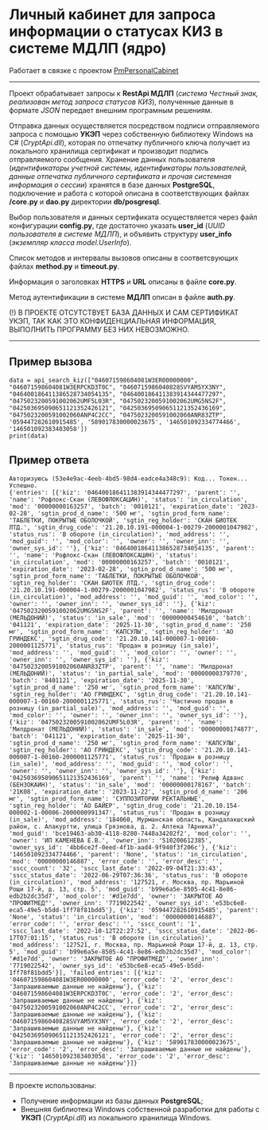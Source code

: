 # Личный кабинет для запроса информации о статусах КИЗ в системе МДЛП (ядро)

Работает в связке с проектом [PmPersonalCabinet](https://github.com/SorokaUP/PmPersonalCabinet)

---

Проект обрабатывает запросы к **RestApi МДЛП** (*система Честный знак, реализован метод запроса статусов КИЗ*), полученные данные в формате *JSON* передает внешним програмным решениям. 

Отправка данных осуществляется посредством подписи отправляемого запроса с помощью **УКЭП** через собственную библиотеку Windows на C# (*CryptApi.dll*), 
которая по отпечатку публичного ключа получает из локального хранилища сертификат и производит подпись отправляемого сообщения.
Хранение данных пользователя (*идентификаторы учетной системы, идентификаторы пользователей, данные отпечатка публичного сертификата и прочая системная информация о сессии*) хранятся в базе данных **PostgreSQL**, подключение и работа с которой описана в соответствующих файлах **/core.py** и **dao.py** директории **db/posgresql**.

Выбор пользователя и данных сертификата осуществляется через файл конфигурации **config.py**, где достаточно указать **user_id** (*UUID пользователя в системе МДЛП*), и объявить структуру **user_info** (*экземпляр класса model.UserInfo*).

Список методов и интервалы вызовов описаны в соответсвующих файлах **method.py** и **timeout.py**.

Информация о заголовках **HTTPS** и **URL** описаны в файле **core.py**. 

Метод аутентификации в системе **МДЛП** описан в файле **auth.py**.

(!) В ПРОЕКТЕ ОТСУТСТВУЕТ БАЗА ДАННЫХ И САМ СЕРТИФИКАТ УКЭП, ТАК КАК ЭТО КОНФИДЕНЦИАЛЬНАЯ ИНФОРМАЦИЯ, ВЫПОЛНИТЬ ПРОГРАММУ БЕЗ НИХ НЕВОЗМОЖНО. 

---

## Пример вызова

    data = api_search_kiz(["046071598604081W3ER00000000", "046071598604081W3ERPCKD3T0C", "0460715986040828SVYAM5YX3NY", "046400186411386528734054135", "046400186411383914344477297", "0475023200591002062UMF5L03R", "0475023200591002062UMG5NS2F", "042503695090651121352426121", "042503695090651121352436169", "0475023200591002060ANP4C2CC", "0475023200591002060ANR83ZTP", '059447282610915485', '589017830000023675', '146501092334774466', '146501092383403058'])
    print(data)
    
    
## Пример ответа

    Авторизуюсь (53e4e9ac-4eeb-4bd5-98d4-eadce4a348c9): Код... Токен... Успешно.
    {'entries': [{'kiz': '046400186411383914344477297', 'parent': '', 'name': 'Рофлокс-Скан (ЛЕВОФЛОКСАЦИН)', 'status': 'in_circulation', 'mod': '00000000163257', 'batch': '0010121', 'expiration_date': '2023-02-28', 'sgtin_prod_d_name': '500 мг', 'sgtin_prod_form_name': 'ТАБЛЕТКИ, ПОКРЫТЫЕ ОБОЛОЧКОЙ', 'sgtin_reg_holder': 'СКАН БИОТЕК ЛТД.', 'sgtin_drug_code': '21.20.10.191-000004-1-00279-2000001047982', 'status_rus': 'В обороте (in_circulation)', 'mod_address': '', 'mod_guid': '', 'mod_color': '', 'owner': '', 'owner_inn': '', 'owner_sys_id': ''}, {'kiz': '046400186411386528734054135', 'parent': '', 'name': 'Рофлокс-Скан (ЛЕВОФЛОКСАЦИН)', 'status': 'in_circulation', 'mod': '00000000163257', 'batch': '0010121', 'expiration_date': '2023-02-28', 'sgtin_prod_d_name': '500 мг', 'sgtin_prod_form_name': 'ТАБЛЕТКИ, ПОКРЫТЫЕ ОБОЛОЧКОЙ', 'sgtin_reg_holder': 'СКАН БИОТЕК ЛТД.', 'sgtin_drug_code': '21.20.10.191-000004-1-00279-2000001047982', 'status_rus': 'В обороте (in_circulation)', 'mod_address': '', 'mod_guid': '', 'mod_color': '', 'owner': '', 'owner_inn': '', 'owner_sys_id': ''}, {'kiz': '0475023200591002062UMG5NS2F', 'parent': '', 'name': 'Милдронат (МЕЛЬДОНИЙ)', 'status': 'in_sale', 'mod': '00000000454610', 'batch': '041121', 'expiration_date': '2025-11-30', 'sgtin_prod_d_name': '250 мг', 'sgtin_prod_form_name': 'КАПСУЛЫ', 'sgtin_reg_holder': 'AO ГРИНДЕКС', 'sgtin_drug_code': '21.20.10.141-000007-1-00160-2000001125771', 'status_rus': 'Продан в розницу (in_sale)', 'mod_address': '', 'mod_guid': '', 'mod_color': '', 'owner': '', 'owner_inn': '', 'owner_sys_id': ''}, {'kiz': '0475023200591002060ANR83ZTP', 'parent': '', 'name': 'Милдронат (МЕЛЬДОНИЙ)', 'status': 'in_partial_sale', 'mod': '00000000379770', 'batch': '8401121', 'expiration_date': '2025-11-30', 'sgtin_prod_d_name': '250 мг', 'sgtin_prod_form_name': 'КАПСУЛЫ', 'sgtin_reg_holder': 'AO ГРИНДЕКС', 'sgtin_drug_code': '21.20.10.141-000007-1-00160-2000001125771', 'status_rus': 'Частично продан в розницу (in_partial_sale)', 'mod_address': '', 'mod_guid': '', 'mod_color': '', 'owner': '', 'owner_inn': '', 'owner_sys_id': ''}, {'kiz': '0475023200591002062UMF5L03R', 'parent': '', 'name': 'Милдронат (МЕЛЬДОНИЙ)', 'status': 'in_sale', 'mod': '00000000174877', 'batch': '041121', 'expiration_date': '2025-11-30', 'sgtin_prod_d_name': '250 мг', 'sgtin_prod_form_name': 'КАПСУЛЫ', 'sgtin_reg_holder': 'AO ГРИНДЕКС', 'sgtin_drug_code': '21.20.10.141-000007-1-00160-2000001125771', 'status_rus': 'Продан в розницу (in_sale)', 'mod_address': '', 'mod_guid': '', 'mod_color': '', 'owner': '', 'owner_inn': '', 'owner_sys_id': ''}, {'kiz': '042503695090651121352436169', 'parent': '', 'name': 'Релиф Адванс (БЕНЗОКАИН)', 'status': 'in_sale', 'mod': '00000000178167', 'batch': '21K08', 'expiration_date': '2023-11-22', 'sgtin_prod_d_name': '206 мг', 'sgtin_prod_form_name': 'СУППОЗИТОРИИ РЕКТАЛЬНЫЕ', 'sgtin_reg_holder': 'АО БАЙЕР', 'sgtin_drug_code': '21.20.10.154-000002-1-00006-2000000991347', 'status_rus': 'Продан в розницу (in_sale)', 'mod_address': '184060, Мурманская область, Кандалакшский район, с. Алакуртти, улица Грязнова, д. 2. Аптека ?Арника?', 'mod_guid': 'bce19463-ab30-4118-8280-7448a34202f2', 'mod_color': '', 'owner': 'ИП КАМЕНЕВА Е.В.', 'owner_inn': '510200612385', 'owner_sys_id': '4bb6ce2f-0eed-4f1b-aad4-9f940f3f206c'}, {'kiz': '146501092334774466', 'parent': 'None', 'status': 'in_circulation', 'mod': '00000000146887', 'error_code': '', 'error_desc': '', 'sscc_count': '32', 'sscc_last_date': '2022-09-04T21:33:43', 'sscc_status_date': '2022-06-29T07:36:36', 'status_rus': 'В обороте (in_circulation)', 'mod_address': '127521, г. Москва, пр. Марьиной Рощи 17-й, д. 13, стр. 5', 'mod_guid': 'b99e6a5e-8505-4c41-8e86-edb2b2dc35d7', 'mod_color': '#d1e7dd', 'owner': 'ЗАКРЫТОЕ АО "ПРОФИТМЕД"', 'owner_inn': '7719022542', 'owner_sys_id': 'e53bc6e8-eca5-49e5-b5dd-1ff78f81bdd5'}, {'kiz': '059447282610915485', 'parent': 'None', 'status': 'in_circulation', 'mod': '00000000146887', 'error_code': '', 'error_desc': '', 'sscc_count': '1', 'sscc_last_date': '2022-10-12T22:27:52', 'sscc_status_date': '2022-06-17T07:01:15', 'status_rus': 'В обороте (in_circulation)', 'mod_address': '127521, г. Москва, пр. Марьиной Рощи 17-й, д. 13, стр. 5', 'mod_guid': 'b99e6a5e-8505-4c41-8e86-edb2b2dc35d7', 'mod_color': '#d1e7dd', 'owner': 'ЗАКРЫТОЕ АО "ПРОФИТМЕД"', 'owner_inn': '7719022542', 'owner_sys_id': 'e53bc6e8-eca5-49e5-b5dd-1ff78f81bdd5'}], 'failed_entries': [{'kiz': '046071598604081W3ER00000000', 'error_code': '2', 'error_desc': 'Запрашиваемые данные не найдены'}, {'kiz': '046071598604081W3ERPCKD3T0C', 'error_code': '2', 'error_desc': 'Запрашиваемые данные не найдены'}, {'kiz': '0475023200591002060ANP4C2CC', 'error_code': '2', 'error_desc': 'Запрашиваемые данные не найдены'}, {'kiz': '0460715986040828SVYAM5YX3NY', 'error_code': '2', 'error_desc': 'Запрашиваемые данные не найдены'}, {'kiz': '042503695090651121352426121', 'error_code': '2', 'error_desc': 'Запрашиваемые данные не найдены'}, {'kiz': '589017830000023675', 'error_code': '2', 'error_desc': 'Запрашиваемые данные не найдены'}, {'kiz': '146501092383403058', 'error_code': '2', 'error_desc': 'Запрашиваемые данные не найдены'}]}


---

В проекте использованы:
* Получение информации из базы данных **PostgreSQL**;
* Внешняя библиотека Windows собственной разработки для работы с **УКЭП** (*CryptApi.dll*) из локального хранилища Windows.

